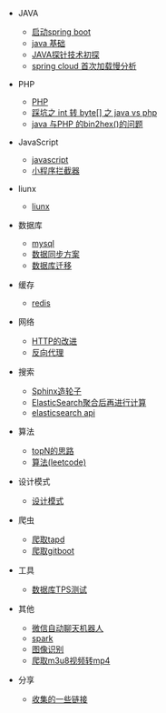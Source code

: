 * JAVA
  * [启动spring boot ](/docs/java/1.md)
  * [java 基础](/docs/java/README.md)
  * [JAVA探针技术初探](/docs/java/agent.md)
  * [spring cloud 首次加载慢分析](/docs/java/SlowFirstVisit.md)


* PHP
  * [PHP](/docs/php/README.md)
  * [踩坑之 int 转 byte[] 之 java vs php](/docs/php/phpbyte.md)
  * [ java 与PHP 的bin2hex()的问题](/docs/java/bin2hex.md)

* JavaScript
   * [javascript](/docs/javascript/README.md)
   * [小程序拦截器](/docs/wx/wxjs.md)


* liunx
  *  [liunx](/docs/liunx/README.md)

* 数据库
  * [mysql](/docs/mysql/README.md)
  * [数据同步方案](/docs/maxwell/README.md)
  * [数据库迁移](/docs/maxwell/migration.md)
  
* 缓存
  * [redis](/docs/redis/README.md)

* 网络
  * [HTTP的改进](/docs/HTTP/README.md)
  * [反向代理](/docs/learning/go_gateway.md)


* 搜索
  * [Sphinx造轮子](/docs/sphinx/README.md)
  * [ElasticSearch聚合后再进行计算](/docs/maxwell/ESaggs.md)
  * [elasticsearch api ](/docs/maxwell/ESapi.md)


* 算法
  * [topN的思路](/docs/TopN/README.md)
  * [算法(leetcode)](/docs/arithmetic/README.md)

* 设计模式
  * [设计模式](/docs/designpattern/README.md)

* 爬虫
  * [爬取tapd](/docs/python/tapd.md)
  * [爬取gitboot](/docs/python/crawling_gitboot.md)

* 工具
  * [数据库TPS测试](/docs/utils/mysql_tps.md)

* 其他
  * [微信自动聊天机器人](/docs/python/wx_user.md)
  * [spark](/docs/spark/README.md)
  * [图像识别](/docs/learning/README.md)
  * [爬取m3u8视频转mp4](/docs/other/download_m3u8.md)


* 分享
  * [收集的一些链接](/url.md)

